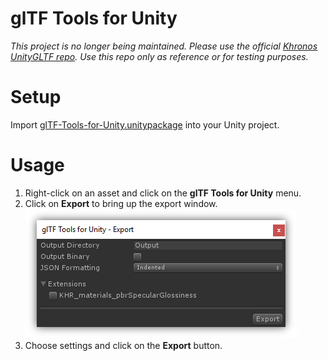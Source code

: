 # glTF Tools for Unity

*This project is no longer being maintained. Please use the official [Khronos UnityGLTF repo](https://github.com/KhronosGroup/UnityGLTF). Use this repo only as reference or for testing purposes.*

# Setup

Import <a href="./glTF-Tools-for-Unity.unitypackage">glTF-Tools-for-Unity.unitypackage</a> into your Unity project.

# Usage

1. Right-click on an asset and click on the **glTF Tools for Unity** menu.
2. Click on **Export** to bring up the export window.<br>
   <img src="figures/Export.png" />
3. Choose settings and click on the **Export** button.
